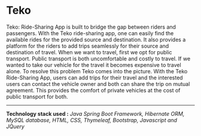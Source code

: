 <h1>Teko</h1>
Teko: Ride-Sharing App is built to bridge the gap between riders
and passengers. With the Teko ride-sharing app, one can easily find the available rides for the
provided source and destination. It also provides a platform for the riders to add trips seamlessly
for their source and destination of travel.
When we want to travel, first we opt for public transport. Public transport is both uncomfortable
and costly to travel. If we wanted to take our vehicle for the travel it becomes expensive to travel
alone. To resolve this problem Teko comes into the picture.
With the Teko Ride-Sharing App, users can add trips for their travel and the interested users can
contact the vehicle owner and both can share the trip on mutual agreement. This provides the
comfort of private vehicles at the cost of public transport for both.
<hr>
<b>Technology stack used :</b> <i>Java Spring Boot Framework, Hibernate ORM, MySQL database, HTML, CSS, Thymeleaf, Bootstrap, Javascript and JQuery</i>
